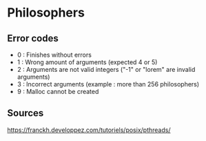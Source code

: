 # Philosophers

## Error codes 

- 0 : Finishes without errors
- 1 : Wrong amount of arguments (expected 4 or 5)
- 2 : Arguments are not valid integers ("-1" or "lorem" are invalid arguments)
- 3 : Incorrect arguments (example : more than 256 philosophers)
- 9 : Malloc cannot be created

## Sources 

https://franckh.developpez.com/tutoriels/posix/pthreads/
